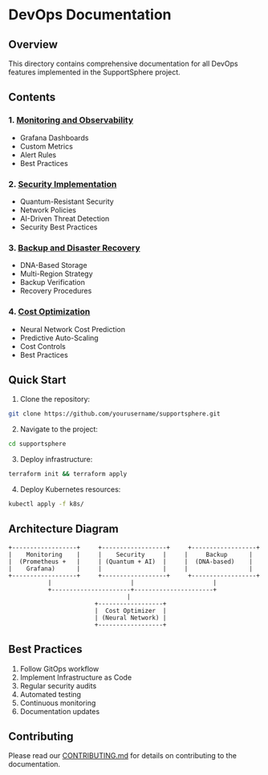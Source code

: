 # DevOps Documentation

## Overview
This directory contains comprehensive documentation for all DevOps features implemented in the SupportSphere project.

## Contents

### 1. [Monitoring and Observability](monitoring.md)
- Grafana Dashboards
- Custom Metrics
- Alert Rules
- Best Practices

### 2. [Security Implementation](security.md)
- Quantum-Resistant Security
- Network Policies
- AI-Driven Threat Detection
- Security Best Practices

### 3. [Backup and Disaster Recovery](backup.md)
- DNA-Based Storage
- Multi-Region Strategy
- Backup Verification
- Recovery Procedures

### 4. [Cost Optimization](cost-optimization.md)
- Neural Network Cost Prediction
- Predictive Auto-Scaling
- Cost Controls
- Best Practices

## Quick Start

1. Clone the repository:
```bash
git clone https://github.com/yourusername/supportsphere.git
```

2. Navigate to the project:
```bash
cd supportsphere
```

3. Deploy infrastructure:
```bash
terraform init && terraform apply
```

4. Deploy Kubernetes resources:
```bash
kubectl apply -f k8s/
```

## Architecture Diagram
```
+------------------+     +------------------+     +------------------+
|    Monitoring    |     |    Security     |     |     Backup      |
|  (Prometheus +   |     | (Quantum + AI)  |     |  (DNA-based)    |
|    Grafana)      |     |                 |     |                 |
+------------------+     +------------------+     +------------------+
           |                      |                      |
           +----------------------+----------------------+
                                 |
                        +------------------+
                        |  Cost Optimizer  |
                        | (Neural Network) |
                        +------------------+
```

## Best Practices
1. Follow GitOps workflow
2. Implement Infrastructure as Code
3. Regular security audits
4. Automated testing
5. Continuous monitoring
6. Documentation updates

## Contributing
Please read our [CONTRIBUTING.md](../CONTRIBUTING.md) for details on contributing to the documentation.
